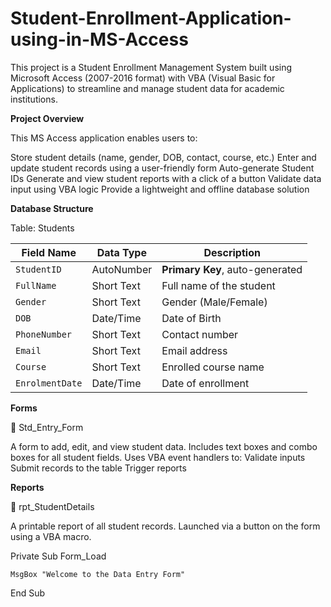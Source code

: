 # Student-Enrollment-Application-using-in-MS-Access
This project is a Student Enrollment Management System built using Microsoft Access (2007-2016 format) with VBA (Visual Basic for Applications) to streamline and manage student data for academic institutions.

**Project Overview**

This MS Access application enables users to:


Store student details (name, gender, DOB, contact, course, etc.)
Enter and update student records using a user-friendly form
Auto-generate Student IDs
Generate and view student reports with a click of a button
Validate data input using VBA logic
Provide a lightweight and offline database solution

**Database Structure**

Table: Students

| Field Name      | Data Type  | Description                     |
| --------------- | ---------- | ------------------------------- |
| `StudentID`     | AutoNumber | **Primary Key**, auto-generated |
| `FullName`      | Short Text | Full name of the student        |
| `Gender`        | Short Text | Gender (Male/Female)            |
| `DOB`           | Date/Time  | Date of Birth                   |
| `PhoneNumber`   | Short Text | Contact number                  |
| `Email`         | Short Text | Email address                   |
| `Course`        | Short Text | Enrolled course name            |
| `EnrolmentDate` | Date/Time  | Date of enrollment              |


**Forms**

🔹 Std_Entry_Form

A form to add, edit, and view student data.
Includes text boxes and combo boxes for all student fields.
Uses VBA event handlers to:
Validate inputs
Submit records to the table
Trigger reports

**Reports**

🔹 rpt_StudentDetails

A printable report of all student records.
Launched via a button on the form using a VBA macro.

Private Sub Form_Load

    MsgBox "Welcome to the Data Entry Form"
    
End Sub

